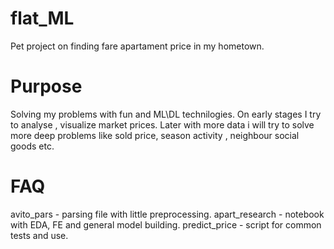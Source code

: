 # flat_ML
Pet project on finding fare apartament price in my hometown.
# Purpose
Solving my problems with fun and ML\DL technilogies.
On early stages I try to analyse , visualize market prices. Later with more data i will try to solve more deep problems like sold price, season activity , neighbour social goods etc.
# FAQ
avito_pars - parsing file with little preprocessing.
apart_research - notebook with EDA, FE and general model building.
predict_price - script for common tests and use.
